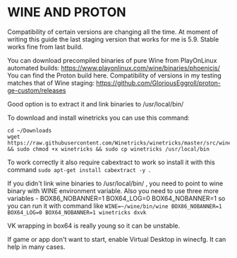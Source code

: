 # WINE AND PROTON

Compatibility of certain versions are changing all the time. At moment of writing this guide the last staging version that works for me is 5.9. Stable works fine from last build.

You can download precompiled binaries of pure Wine from PlayOnLinux automated builds: https://www.playonlinux.com/wine/binaries/phoenicis/
You can find the Proton build here. Compatibility of versions in my testing matches that of Wine staging: https://github.com/GloriousEggroll/proton-ge-custom/releases

Good option is to extract it and link binaries to /usr/local/bin/

To download and install winetricks you can use this command:

```
cd ~/Downloads
wget https://raw.githubusercontent.com/Winetricks/winetricks/master/src/winetricks && sudo chmod +x winetricks && sudo cp winetricks /usr/local/bin
```

To work correctly it also require cabextract to work so install it with this command ```sudo apt-get install cabextract -y ```.

If you didn't link wine binaries to /usr/local/bin/ , you need to point to wine binary with WINE environment variable. Also you need to use three more variables - BOX86_NOBANNER=1 BOX64_LOG=0 BOX64_NOBANNER=1 so you can run it with command like `WINE=~/wine/bin/wine BOX86_NOBANNER=1 BOX64_LOG=0 BOX64_NOBANNER=1 winetricks dxvk`

VK wrapping in box64 is really young so it can be unstable.

If game or app don't want to start, enable Virtual Desktop in winecfg. It can help in many cases.
